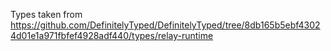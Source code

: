 Types taken from https://github.com/DefinitelyTyped/DefinitelyTyped/tree/8db165b5ebf43024d01e1a971fbfef4928adf440/types/relay-runtime
